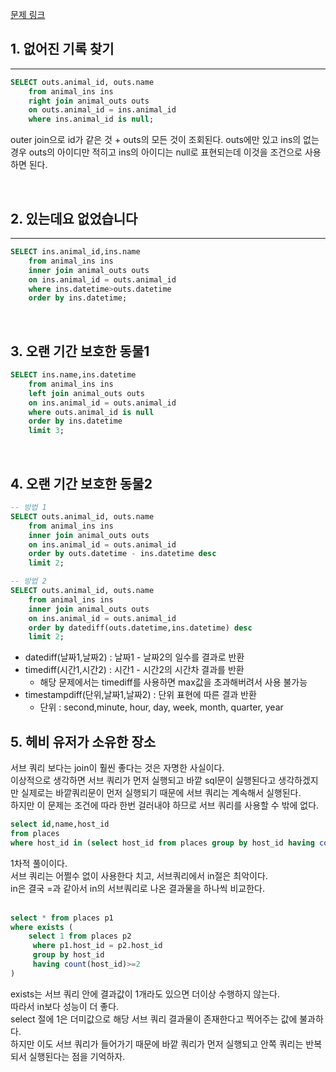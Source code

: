 [문제 링크](https://programmers.co.kr/learn/challenges?tab=all_challenges)


## 1. 없어진 기록 찾기
---
```sql
SELECT outs.animal_id, outs.name 
    from animal_ins ins
    right join animal_outs outs
    on outs.animal_id = ins.animal_id
    where ins.animal_id is null;    
```
outer join으로 id가 같은 것 + outs의 모든 것이 조회된다. outs에만 있고 ins의 없는 경우 outs의 아이디만 적히고 ins의 아이디는 null로 표현되는데 이것을 조건으로 사용하면 된다.

<br>

## 2. 있는데요 없었습니다
---
```sql
SELECT ins.animal_id,ins.name
    from animal_ins ins
    inner join animal_outs outs
    on ins.animal_id = outs.animal_id
    where ins.datetime>outs.datetime
    order by ins.datetime;
```

<br>

## 3. 오랜 기간 보호한 동물1
```sql
SELECT ins.name,ins.datetime
    from animal_ins ins
    left join animal_outs outs
    on ins.animal_id = outs.animal_id
    where outs.animal_id is null
    order by ins.datetime
    limit 3;
```

<br>

## 4. 오랜 기간 보호한 동물2
```sql
-- 방법 1
SELECT outs.animal_id, outs.name
    from animal_ins ins
    inner join animal_outs outs
    on ins.animal_id = outs.animal_id
    order by outs.datetime - ins.datetime desc
    limit 2;

-- 방법 2
SELECT outs.animal_id, outs.name
    from animal_ins ins
    inner join animal_outs outs
    on ins.animal_id = outs.animal_id
    order by datediff(outs.datetime,ins.datetime) desc
    limit 2;
```
+ datediff(날짜1,날짜2) : 날짜1 - 날짜2의 일수를 결과로 반환
+ timediff(시간1,시간2) : 시간1 - 시간2의 시간차 결과를 반환
    - 해당 문제에서는 timediff를 사용하면 max값을 초과해버려서 사용 불가능
+ timestampdiff(단위,날짜1,날짜2) : 단위 표현에 따른 결과 반환
    - 단위 : second,minute, hour, day, week, month, quarter, year

## 5. 헤비 유저가 소유한 장소
서브 쿼리 보다는 join이 훨씬 좋다는 것은 자명한 사실이다.  
이상적으로 생각하면 서브 쿼리가 먼저 실행되고 바깥 sql문이 실행된다고 생각하겠지만 실제로는 바깥쿼리문이 먼저 실행되기 때문에 서브 쿼리는 계속해서 실행된다.  
하지만 이 문제는 조건에 따라 한번 걸러내야 하므로 서브 쿼리를 사용할 수 밖에 없다.  
```sql
select id,name,host_id 
from places
where host_id in (select host_id from places group by host_id having count(*)>=2)
```
1차적 풀이이다.  
서브 쿼리는 어쩔수 없이 사용한다 치고, 서브쿼리에서 in절은 최악이다.  
in은 결국 =과 같아서 in의 서브쿼리로 나온 결과물을 하나씩 비교한다.  
<br>

```sql
select * from places p1
where exists ( 
    select 1 from places p2 
     where p1.host_id = p2.host_id 
     group by host_id 
     having count(host_id)>=2
)
```
exists는 서브 쿼리 안에 결과값이 1개라도 있으면 더이상 수행하지 않는다.  
따라서 in보다 성능이 더 좋다.  
select 절에 1은 더미값으로 해당 서브 쿼리 결과물이 존재한다고 찍어주는 값에 불과하다.  
하지만 이도 서브 쿼리가 들어가기 때문에 바깥 쿼리가 먼저 실행되고 안쪽 쿼리는 반복되서 실행된다는 점을 기억하자.  